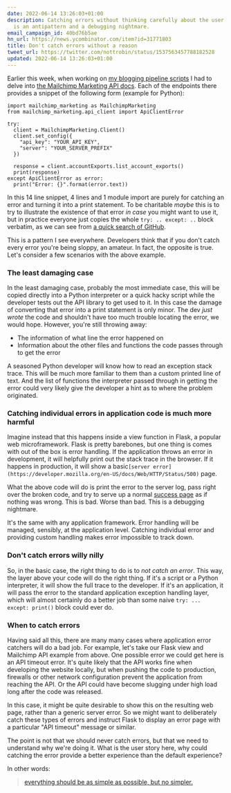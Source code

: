 ```yaml
---
date: 2022-06-14 13:26:03+01:00
description: Catching errors without thinking carefully about the user experience
  is an antipattern and a debugging nightmare.
email_campaign_id: 40bd76b5ae
hn_url: https://news.ycombinator.com/item?id=31771803
title: Don't catch errors without a reason
tweet_url: https://twitter.com/nottrobin/status/1537563457788182528
updated: 2022-06-14 13:26:03+01:00
---
```


Earlier this week, when working on [my blogging pipeline scripts](https://robinwinslow.uk/testing-my-github-action) I had to delve into [the Mailchimp Marketing API docs](https://mailchimp.com/developer/marketing/api/root/). Each of the endpoints there provides a snippet of the following form (example for Python):

``` python3
import mailchimp_marketing as MailchimpMarketing
from mailchimp_marketing.api_client import ApiClientError

try:
  client = MailchimpMarketing.Client()
  client.set_config({
    "api_key": "YOUR_API_KEY",
    "server": "YOUR_SERVER_PREFIX"
  })

  response = client.accountExports.list_account_exports()
  print(response)
except ApiClientError as error:
  print("Error: {}".format(error.text))
```

In this 14 line snippet, 4 lines and 1 module import are purely for catching an error and turning it into a print statement. To be charitable *maybe* this is to try to illustrate the existence of that error *in case* you might want to use it, but in practice everyone just copies the whole `try: .. except: ..` block verbatim, as we can see from [a quick search of GitHub](https://github.com/search?q=%22import+mailchimp_marketing%22&type=code).

This is a pattern I see everywhere. Developers think that if you don't catch every error you're being sloppy, an amateur. In fact, the opposite is true. Let's consider a few scenarios with the above example.

### The least damaging case

In the least damaging case, probably the most immediate case, this will be copied directly into a Python interpreter or a quick hacky script while the developer tests out the API library to get used to it. In this case the damage of converting that error into a print statement is only minor. The dev *just wrote* the code and shouldn't have too much trouble locating the error, we would hope. However, you're still throwing away:

- The information of what line the error happened on
- Information about the other files and functions the code passes through to get the error

A seasoned Python developer will know how to read an exception stack trace. This will be much more familiar to them than a custom printed line of text. And the list of functions the interpreter passed through in getting the error could very likely give the developer a hint as to where the problem originated.

### Catching individual errors in application code is much more harmful

Imagine instead that this happens inside a view function in Flask, a popular web microframework. Flask is pretty barebones, but one thing is comes with out of the box is error handling. If the application throws an error in development, it will helpfully print out the stack trace in the browser. If it happens in production, it will show a basic`[server error](https://developer.mozilla.org/en-US/docs/Web/HTTP/Status/500)` page. 

What the above code will do is print the error to the server log, pass right over the broken code, and try to serve up a normal [success page](https://developer.mozilla.org/en-US/docs/Web/HTTP/Status/200) as if nothing was wrong. This is bad. Worse than bad. This is a debugging nightmare.

It's the same with any application framework. Error handling will be managed, sensibly, at the application level. Catching individual error and providing custom handling makes error impossible to track down.

### Don't catch errors willy nilly

So, in the basic case, the right thing to do is to *not catch an error*. This way, the layer above your code will do the right thing. If it's a script or a Python interpreter, it will show the full trace to the developer. If it's an application, it will pass the error to the standard application exception handling layer, which will almost certainly do a better job than some  naive `try: ... except: print()` block could ever do.

### When to catch errors

Having said all this, there are many many cases where application error catchers will do a bad job. For example, let's take our Flask view and Mailchimp API example from above. One possible error we could get here is an API timeout error. It's quite likely that the API works fine when developing the website locally, but when pushing the code to production, firewalls or other network configuration prevent the application from reaching the API. Or the API could have become slugging under high load long after the code was released.

In this case, it might be quite desirable to show this on the resulting web page, rather than a generic server error. So we might want to deliberately catch these types of errors and instruct Flask to display an error page with a particular "API timeout" message or similar.

The point is not that we should never catch errors, but that we need to understand why we're doing it. What is the user story here, why could catching the error provide a better experience than the default experience?

In other words:

> [everything should be as simple as possible, but no simpler.](https://www.nature.com/articles/d41586-018-05004-4)